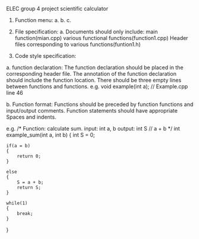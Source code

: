 ELEC group 4 project scientific calculator
1. Function menu:
a. 
b. 
c. 





2. File specification:
a. Documents should only include:
main function(mian.cpp)
various functional functions(function1.cpp)
Header files corresponding to various functions(funtion1.h)


4. Code style specification:

a. function declaration:
The function declaration should be placed in the corresponding header file.
The annotation of the function declaration should include the function location.
There should be three empty lines between functions and functions.
e.g.
void example(int a); // Example.cpp line 46


b. Function format:
Functions should be preceded by function functions and input/output comments.
Function statements should have appropriate Spaces and indents.

e.g.
/* 
Function: calculate sum.
input:    int       a, b
output:   int       S          // a + b
*/
int example_sum(int a, int b)
{
    int S = 0;
    
    if(a = b)
    {
        return 0;
    }
    
    else
    {
        S = a + b;
        return S;
    }
    
    while(1)
    {
        break;
    }
}





